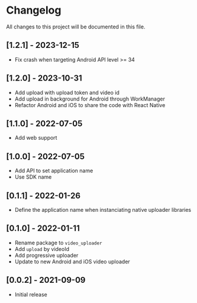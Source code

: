 # Changelog
All changes to this project will be documented in this file.

## [1.2.1] - 2023-12-15
- Fix crash when targeting Android API level >= 34

## [1.2.0] - 2023-10-31
- Add upload with upload token and video id
- Add upload in background for Android through WorkManager
- Refactor Android and iOS to share the code with React Native

## [1.1.0] - 2022-07-05
- Add web support

## [1.0.0] - 2022-07-05
- Add API to set application name
- Use SDK name

## [0.1.1] - 2022-01-26
- Define the application name when instanciating native uploader libraries
  
## [0.1.0] - 2022-01-11
- Rename package to `video_uploader`
- Add `upload` by videoId
- Add progressive uploader
- Update to new Android and iOS video uploader

## [0.0.2] - 2021-09-09
- Initial release


